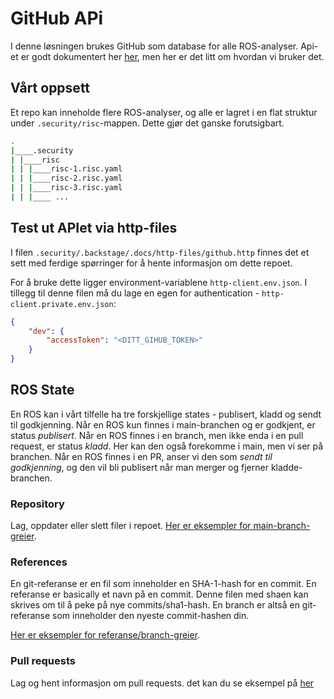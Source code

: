 # GitHub APi

I denne løsningen brukes GitHub som database for alle ROS-analyser.
Api-et er godt dokumentert her [her](https://docs.github.com/en/rest), men her er det litt om hvordan vi bruker det.

## Vårt oppsett

Et repo kan inneholde flere ROS-analyser, og alle er lagret i en flat struktur under ```.security/risc```-mappen.
Dette gjør det ganske forutsigbart.

```bash
.
|____.security
| |____risc
| | |____risc-1.risc.yaml
| | |____risc-2.risc.yaml
| | |____risc-3.risc.yaml
| | |____ ...
```

## Test ut APIet via http-files

I filen ```.security/.backstage/.docs/http-files/github.http``` finnes det et sett med ferdige spørringer for å hente
informasjon om dette repoet.

For å bruke dette ligger environment-variablene ```http-client.env.json```. I tillegg til denne filen må du lage en egen
for authentication - ```http-client.private.env.json```:

```json
{
	"dev": {
		"accessToken": "<DITT_GIHUB_TOKEN>"
	}
}
```

## ROS State

En ROS kan i vårt tilfelle ha tre forskjellige states - publisert, kladd og sendt til godkjenning.
Når en ROS kun finnes i main-branchen og er godkjent, er status _publisert_.
Når en ROS finnes i en branch, men ikke enda i en pull request, er status _kladd_.
Her kan den også forekomme i main, men vi ser på branchen.
Når en ROS finnes i en PR, anser vi den som _sendt til godkjenning_, og den vil bli publisert når man merger og fjerner
kladde-branchen.

### Repository

Lag, oppdater eller slett filer i
repoet. [Her er eksempler for main-branch-greier](.security/.backstage/docs/http-files/repository-github-api.http).

### References

En git-referanse er en fil som inneholder en SHA-1-hash for en commit.
En referanse er basically et navn på en commit.
Denne filen med shaen kan skrives om til å peke på nye commits/sha1-hash.
En branch er altså en git-referanse som inneholder den nyeste commit-hashen din.

[Her er eksempler for referanse/branch-greier](.security/.backstage/docs/http-files/references-github-api.http).

### Pull requests

Lag og hent informasjon om pull requests. det kan du se eksempel
på [her](.security/.backstage/docs/http-files/pullrequests-github-api.http) 